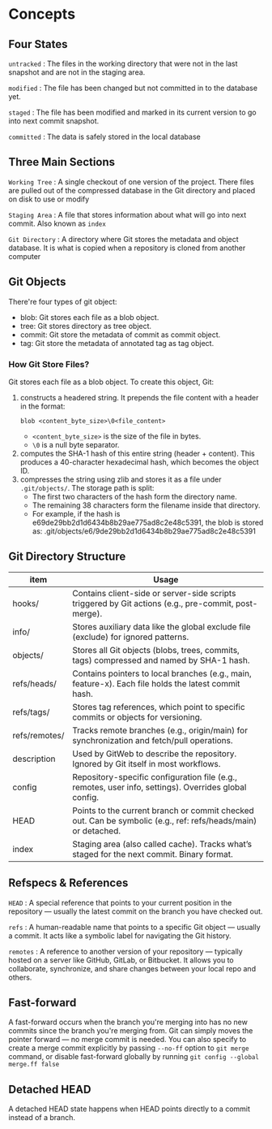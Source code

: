 # Concepts

## Four States
`untracked`
: The files in the working directory that were not in the last snapshot and are not in the staging area.

`modified`
: The file has been changed but not committed in to the database yet.

`staged`
: The file has been modified and marked in its current version to go into next commit snapshot.

`committed`
: The data is safely stored in the local database

## Three Main Sections
`Working Tree`
: A single checkout of one version of the project. There files are pulled out of the compressed database in the Git directory and placed on disk to use or modify

`Staging Area`
: A file that stores information about what will go into next commit. Also known as `index`

`Git Directory`
: A directory where Git stores the metadata and object database. It is what is copied when a repository is cloned from another computer

## Git Objects
There're four types of git object:

- blob: Git stores each file as a blob object.
- tree: Git stores directory as tree object.
- commit: Git store the metadata of commit as commit object.
- tag: Git store the metadata of annotated tag as tag object.

### How Git Store Files?
Git stores each file as a blob object. To create this object, Git: 

1. constructs a headered string. It prepends the file content with a header in the format:
    ``` 
    blob <content_byte_size>\0<file_content>
    ```
    - `<content_byte_size>` is the size of the file in bytes.
    - `\0` is a null byte separator.
2. computes the SHA-1 hash of this entire string (header + content). This produces a 40-character hexadecimal hash, which becomes the object ID.
3. compresses the string using zlib and stores it as a file under `.git/objects/`. The storage path is split:
    - The first two characters of the hash form the directory name.
    - The remaining 38 characters form the filename inside that directory.
    - For example, if the hash is e69de29bb2d1d6434b8b29ae775ad8c2e48c5391, the blob is stored as: .git/objects/e6/9de29bb2d1d6434b8b29ae775ad8c2e48c5391

## Git Directory Structure
|item|Usage|
|----|----|
|hooks/|Contains client-side or server-side scripts triggered by Git actions (e.g., pre-commit, post-merge).|
|info/|Stores auxiliary data like the global exclude file (exclude) for ignored patterns.|
|objects/|Stores all Git objects (blobs, trees, commits, tags) compressed and named by SHA-1 hash.|
|refs/heads/|Contains pointers to local branches (e.g., main, feature-x). Each file holds the latest commit hash.|
|refs/tags/|Stores tag references, which point to specific commits or objects for versioning.|
|refs/remotes/|Tracks remote branches (e.g., origin/main) for synchronization and fetch/pull operations.|
|description|Used by GitWeb to describe the repository. Ignored by Git itself in most workflows.|
|config|Repository-specific configuration file (e.g., remotes, user info, settings). Overrides global config.|
|HEAD|Points to the current branch or commit checked out. Can be symbolic (e.g., ref: refs/heads/main) or detached.|
|index|Staging area (also called cache). Tracks what’s staged for the next commit. Binary format.|

## Refspecs & References
`HEAD`
: A special reference that points to your current position in the repository — usually the latest commit on the branch you have checked out.

`refs`
: A human-readable name that points to a specific Git object — usually a commit. It acts like a symbolic label for navigating the Git history.

`remotes`
: A reference to another version of your repository — typically hosted on a server like GitHub, GitLab, or Bitbucket. It allows you to collaborate, synchronize, and share changes between your local repo and others.

## Fast-forward
A fast-forward occurs when the branch you're merging into has no new commits since the branch you're merging from. Git can simply moves the pointer forward — no merge commit is needed. You can also specify to create a merge commit explicitly by passing `--no-ff` option to `git merge` command, or disable fast-forward globally by running `git config --global merge.ff false`  

## Detached HEAD
A detached HEAD state happens when HEAD points directly to a commit instead of a branch.